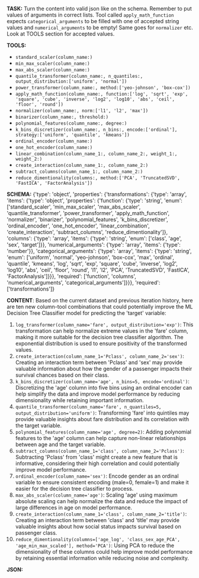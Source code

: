 **TASK:**
Turn the content into valid json like on the schema.
Remember to put values of arguments in correct lists.
Tool called `apply_math_function` expects `categorical_arguments` to be filled with one of accepted string values and `numerical_arguments` to be empty! Same goes for `normalizer` etc. Look at TOOLS section for accepted values.

**TOOLS:**
- `standard_scaler(column_name:)`
- `min_max_scaler(column_name:)`
- `max_abs_scaler(column_name:)`
- `quantile_transformer(column_name:, n_quantiles:, output_distribution:['uniform', 'normal'])`
- `power_transformer(column_name:, method:['yeo-johnson', 'box-cox'])`
- `apply_math_function(column_name:, function:['log', 'sqrt', 'exp', 'square', 'cube', 'inverse', 'log2', 'log10', 'abs', 'ceil', 'floor', 'round'])`
- `normalizer(column_name:, norm:['l1', 'l2', 'max'])`
- `binarizer(column_name:, threshold:)`
- `polynomial_features(column_name:, degree:)`
- `k_bins_discretizer(column_name:, n_bins:, encode:['ordinal'], strategy:['uniform', 'quantile', 'kmeans'])`
- `ordinal_encoder(column_name:)`
- `one_hot_encoder(column_name:)`
- `linear_combination(column_name_1:, column_name_2:, weight_1:, weight_2:)`
- `create_interaction(column_name_1:, column_name_2:)`
- `subtract_columns(column_name_1:, column_name_2:)`
- `reduce_dimentionality(columns:, method:['PCA', 'TruncatedSVD', 'FastICA', 'FactorAnalysis'])`

**SCHEMA:**
{'type': 'object', 'properties': {'transformations': {'type': 'array', 'items': {'type': 'object', 'properties': {'function': {'type': 'string', 'enum': ['standard_scaler', 'min_max_scaler', 'max_abs_scaler', 'quantile_transformer', 'power_transformer', 'apply_math_function', 'normalizer', 'binarizer', 'polynomial_features', 'k_bins_discretizer', 'ordinal_encoder', 'one_hot_encoder', 'linear_combination', 'create_interaction', 'subtract_columns', 'reduce_dimentionality']}, 'columns': {'type': 'array', 'items': {'type': 'string', 'enum': ['class', 'age', 'sex', 'target']}}, 'numerical_arguments': {'type': 'array', 'items': {'type': 'number'}}, 'categorical_arguments': {'type': 'array', 'items': {'type': 'string', 'enum': ['uniform', 'normal', 'yeo-johnson', 'box-cox', 'max', 'ordinal', 'quantile', 'kmeans', 'log', 'sqrt', 'exp', 'square', 'cube', 'inverse', 'log2', 'log10', 'abs', 'ceil', 'floor', 'round', 'l1', 'l2', 'PCA', 'TruncatedSVD', 'FastICA', 'FactorAnalysis']}}}, 'required': ['function', 'columns', 'numerical_arguments', 'categorical_arguments']}}}, 'required': ['transformations']}

**CONTENT**:
 Based on the current dataset and previous iteration history, here are ten new column-tool combinations that could potentially improve the ML Decision Tree Classifier model for predicting the 'target' variable:

1. `log_transformer(column_name='fare', output_distribution='exp')`: This transformation can help normalize extreme values in the 'fare' column, making it more suitable for the decision tree classifier algorithm. The exponential distribution is used to ensure positivity of the transformed values.
2. `create_interaction(column_name_1='Pclass', column_name_2='sex')`: Creating an interaction term between 'Pclass' and 'sex' may provide valuable information about how the gender of a passenger impacts their survival chances based on their class.
3. `k_bins_discretizer(column_name='age', n_bins=5, encode='ordinal')`: Discretizing the 'age' column into five bins using an ordinal encoder can help simplify the data and improve model performance by reducing dimensionality while retaining important information.
4. `quantile_transformer(column_name='fare', n_quantiles=5, output_distribution='uniform')`: Transforming 'fare' into quintiles may provide valuable insights about fare distribution and its correlation with the target variable.
5. `polynomial_features(column_name='age', degree=2)`: Adding polynomial features to the 'age' column can help capture non-linear relationships between age and the target variable.
6. `subtract_columns(column_name_1='class', column_name_2='Pclass')`: Subtracting 'Pclass' from 'class' might create a new feature that is informative, considering their high correlation and could potentially improve model performance.
7. `ordinal_encoder(column_name='sex')`: Encode gender as an ordinal variable to ensure consistent encoding (male=0, female=1) and make it easier for the decision tree classifier to process.
8. `max_abs_scaler(column_name='age')`: Scaling 'age' using maximum absolute scaling can help normalize the data and reduce the impact of large differences in age on model performance.
9. `create_interaction(column_name_1='class', column_name_2='title')`: Creating an interaction term between 'class' and 'title' may provide valuable insights about how social status impacts survival based on passenger class.
10. `reduce_dimentionality(columns=['age_log', 'class_sex_age_PCA', 'age_min_max_scaled'], method='PCA')`: Using PCA to reduce the dimensionality of these columns could help improve model performance by retaining essential information while reducing noise and complexity.

**JSON:**
